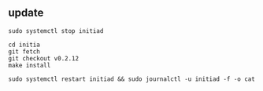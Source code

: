 ## update
```
sudo systemctl stop initiad
```

```
cd initia
git fetch
git checkout v0.2.12
make install
```

```
sudo systemctl restart initiad && sudo journalctl -u initiad -f -o cat
```
